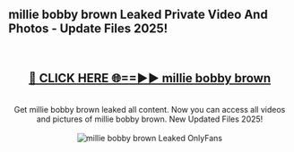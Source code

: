 <h2>millie bobby brown Leaked Private Video And Photos - Update Files 2025!</h2>
<br>
<div align="center">
<h2><a href="https://linkcuts.com/hfmhzwbr" rel="nofollow">🔴 CLICK HERE 🌐==►► millie bobby brown</a></h2>
<br>
Get millie bobby brown leaked all content. Now you can access all videos and pictures of millie bobby brown. New Updated Files 2025!
<br>
<br>
<a href="https://linkcuts.com/hfmhzwbr" rel="nofollow" data-target="animated-image.originalLink"><img src="https://i.ibb.co.com/WyWwxjT/player-gif2.gif" alt="millie bobby brown Leaked OnlyFans" style="max-width: 100%; display: inline-block;" data-target="animated-image.originalImage"></a>
</div>
<br>